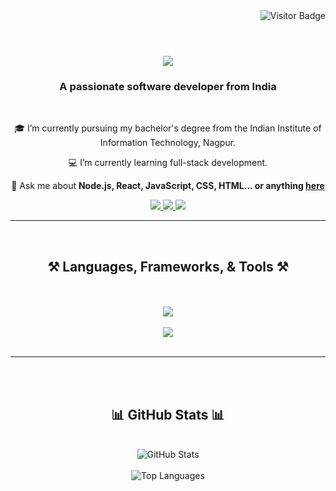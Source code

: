 <!-- Visitor Badge in the top right corner -->
<div align="right">
  <img src="https://visitor-badge.laobi.icu/badge?page_id=dilraj1602.dilraj1602" alt="Visitor Badge" />
</div>
<br/>

<h1 align="center">
    <img src="https://readme-typing-svg.herokuapp.com/?font=Righteous&size=35&center=true&vCenter=true&width=500&height=70&duration=4000&lines=Hi+There!+👋;+I'm+Dilraj!;" />
</h1>

<h3 align="center">A passionate software developer from India</h3>

<br/>

<div align="center">
 
 🎓 I’m currently pursuing my bachelor's degree from the Indian Institute of Information Technology, Nagpur.
 
 💻 I’m currently learning full-stack development.

 💬 Ask me about **Node.js, React, JavaScript, CSS, HTML... or anything [here](https://github.com/dilraj1602/dilraj1602/issues)**

</div>

<div align="center"> 
  <a href="mailto:bt22cse183@iiitn.ac.in">
    <img src="https://img.shields.io/badge/Gmail-333333?style=for-the-badge&logo=gmail&logoColor=red" />
  </a>
  <a href="https://www.linkedin.com/in/dil-raj-503b44266/" target="_blank">
    <img src="https://img.shields.io/badge/LinkedIn-0077B5?style=for-the-badge&logo=linkedin&logoColor=white" />
  </a>
  <a href="https://leetcode.com/u/WOLFStrix360/" target="_blank" rel="noopener noreferrer">
    <img src="https://img.shields.io/badge/LeetCode-FFA116?style=for-the-badge&logo=leetcode&logoColor=black" />
  </a>
</div>

<hr/>
<br/>

<h2 align="center">⚒️ Languages, Frameworks, & Tools ⚒️</h2>
<br/>
<br/>
<div align="center">
    <!-- First row of icons -->
    <img src="https://skillicons.dev/icons?i=react,html,css,vscode,github,tailwind,git" />
</div>
<br/>
<div align="center">
    <!-- Second row of icons -->
    <img src="https://skillicons.dev/icons?i=nodejs,python,javascript,c,java,nextjs,mysql" />
</div>

<br/>
<hr/>

<br/><br/>

<h2 align="center">📊 GitHub Stats 📊</h2>
<br/>
<div align="center">
  <!-- Dark Theme GitHub Stats Card -->
  <img src="https://github-readme-stats.vercel.app/api?username=dilraj1602&show_icons=true&hide_title=true&count_private=true&hide=prs&theme=dark" alt="GitHub Stats" />
</div>
<br/>
<div align="center">
  <!-- Dark Theme Top Languages Card -->
  <img src="https://github-readme-stats.vercel.app/api/top-langs/?username=dilraj1602&layout=compact&hide_title=true&theme=dark" alt="Top Languages" />
</div>

<br/>
